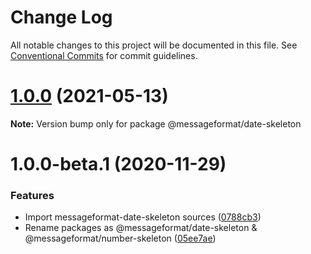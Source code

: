 # Change Log

All notable changes to this project will be documented in this file.
See [Conventional Commits](https://conventionalcommits.org) for commit guidelines.

# [1.0.0](https://github.com/messageformat/messageformat/compare/@messageformat/date-skeleton@1.0.0-beta.1...@messageformat/date-skeleton@1.0.0) (2021-05-13)

**Note:** Version bump only for package @messageformat/date-skeleton





# 1.0.0-beta.1 (2020-11-29)


### Features

* Import messageformat-date-skeleton sources ([0788cb3](https://github.com/messageformat/messageformat/commit/0788cb3fc623345b2cd816ce9e78676f922e10be))
* Rename packages as @messageformat/date-skeleton & @messageformat/number-skeleton ([05ee7ae](https://github.com/messageformat/messageformat/commit/05ee7aec04152d0795ccd3d5f43717acbe0c9f76))
